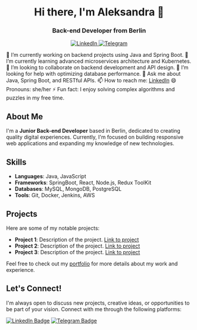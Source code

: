 
<div id="header" align="center">
    <h1>Hi there, I'm Aleksandra 👋</h1>
    <h3>Back-end Developer from Berlin</h3>

<a href="https://www.linkedin.com/in/aleksandra-cheidze-371148254/">
    <img src="https://img.shields.io/badge/LinkedIn-blue?style=for-the-badge&logo=linkedin&logoColor=white" alt="LinkedIn"/>
</a>
 <a href="https://t.me/AlexaCxeidze">
        <img src="https://img.shields.io/badge/Telegram-blue?style=for-the-badge&logo=telegram&logoColor=white" alt="Telegram"/>
    </a>
    </div>


🔭 I’m currently working on backend projects using Java and Spring Boot.
🌱 I’m currently learning advanced microservices architecture and Kubernetes.
👯 I’m looking to collaborate on backend development and API design.
🤔 I’m looking for help with optimizing database performance.
💬 Ask me about Java, Spring Boot, and RESTful APIs. 
📫 How to reach me: [LinkedIn](https://www.linkedin.com/in/aleksandra-cheidze-371148254)
😄 Pronouns: she/her
⚡ Fun fact: I enjoy solving complex algorithms and puzzles in my free time.

## About Me

I'm a **Junior Back-end Developer** based in Berlin, dedicated to creating quality digital experiences. Currently, I'm focused on building responsive web applications and expanding my knowledge of new technologies.


## Skills

- **Languages**: Java, JavaScript
- **Frameworks**: SpringBoot, React, Node.js, Redux ToolKit
- **Databases**: MySQL, MongoDB, PostgreSQL
- **Tools**: Git, Docker, Jenkins, AWS

## Projects

Here are some of my notable projects:

- **Project 1**: Description of the project. [Link to project](project-url)
- **Project 2**: Description of the project. [Link to project](project-url)
- **Project 3**: Description of the project. [Link to project](project-url)

Feel free to check out my [portfolio](portfolio-url) for more details about my work and experience.

## Let's Connect!

I'm always open to discuss new projects, creative ideas, or opportunities to be part of your vision. Connect with me through the following platforms:

[![LinkedIn Badge](https://img.shields.io/badge/-LinkedIn-blue?style=flat-square&logo=Linkedin&logoColor=white&link=linkedin-url)](linkedin-url)
[![Telegram Badge](https://img.shields.io/badge/-Telegram-blue?style=flat-square&logo=Telegram&logoColor=white&link=telegram-url)](telegram-url)


